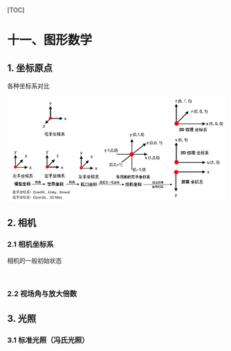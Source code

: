 [TOC]

# 十一、图形数学

## 1. 坐标原点

各种坐标系对比

![](images/coordinate.png)



## 2. 相机

### 2.1 相机坐标系

相机的一般初始状态

![]()

### 2.2 视场角与放大倍数





## 3. 光照

### 3.1 标准光照（冯氏光照）



